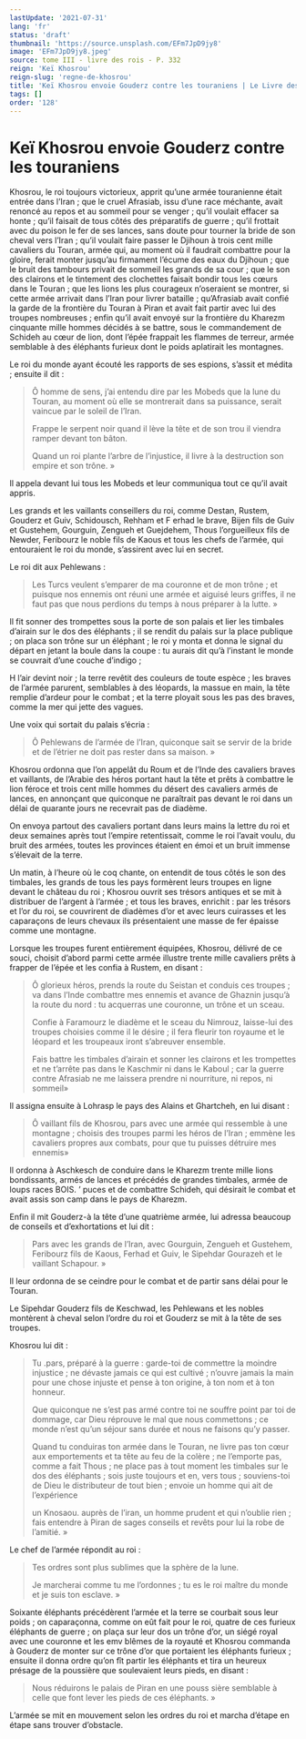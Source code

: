```yaml
---
lastUpdate: '2021-07-31'
lang: 'fr'
status: 'draft'
thumbnail: 'https://source.unsplash.com/EFm7JpD9jy8'
image: 'EFm7JpD9jy8.jpeg'
source: tome III - livre des rois - P. 332
reign: 'Keï Khosrou'
reign-slug: 'regne-de-khosrou'
title: 'Keï Khosrou envoie Gouderz contre les touraniens | Le Livre des Rois | Shâhnâmeh'
tags: []
order: '128'
---
```


<!-- LTeX: language=fr -->

# Keï Khosrou envoie Gouderz contre les touraniens

Khosrou, le roi toujours victorieux, apprit qu’une armée touranienne était entrée dans l’Iran ; que le cruel Afrasiab, issu d’une race méchante, avait renoncé au repos et au sommeil pour se venger ; qu’il voulait effacer sa honte ; qu’il faisait de tous côtés des préparatifs de guerre ; qu’il frottait avec du poison le fer de ses lances, sans doute pour tourner la bride de son cheval vers l’Iran ; qu’il voulait faire passer le Djihoun à trois cent mille cavaliers du Touran, armée qui, au moment où il faudrait combattre pour la gloire, ferait monter jusqu’au firmament l’écume des eaux du Djihoun ; que le bruit des tambours privait de sommeil les grands de sa cour ; que le son des clairons et le tintement des clochettes faisait bondir tous les cœurs dans le Touran ; que les lions les plus courageux n’oseraient se montrer, si cette armée arrivait dans l’Iran pour livrer bataille ; qu’Afrasiab avait confié la garde de la frontière du Touran à Piran et avait fait partir avec lui des troupes nombreuses ; enfin qu’il avait envoyé sur la frontière du Kharezm cinquante mille hommes décidés à se battre, sous le commandement de Schideh au cœur de lion, dont l’épée frappait les flammes de terreur, armée semblable à des éléphants furieux dont le poids aplatirait les montagnes.

Le roi du monde ayant écouté les rapports de ses espions, s’assit et médita ; ensuite il dit :

> Ô homme de sens, j’ai entendu dire par les Mobeds que la lune du Touran, au moment où elle se montrerait dans sa puissance, serait vaincue par le soleil de l’Iran.
>
> Frappe le serpent noir quand il lève la tête et de son trou il viendra ramper devant ton bâton.
>
> Quand un roi plante l’arbre de l’injustice, il livre à la destruction son empire et son trône. »

Il appela devant lui tous les Mobeds et leur communiqua tout ce qu’il avait appris.

Les grands et les vaillants conseillers du roi, comme Destan, Rustem, Gouderz et Guiv, Schidousch, Rehham et F erhad le brave, Bijen fils de Guiv et Gustehem, Gourguin, Zengueh et Guejdehem, Thous l’orgueilleux fils de Newder, Feribourz le noble fils de Kaous et tous les chefs de l’armée, qui entouraient le roi du monde, s’assirent avec lui en secret.

Le roi dit aux Pehlewans :

> Les Turcs veulent s’emparer de ma couronne et de mon trône ; et puisque nos ennemis ont réuni une armée et aiguisé leurs griffes, il ne faut pas que nous perdions du temps à nous préparer à la lutte. »

Il fit sonner des trompettes sous la porte de son palais et lier les timbales d’airain sur le dos des éléphants ; il se rendit du palais sur la place publique ; on placa son trône sur un éléphant ; le roi y monta et donna le signal du départ en jetant la boule dans la coupe : tu aurais dit qu’à l’instant le monde se couvrait d’une couche d’indigo ;

H l’air devint noir ; la terre revêtit des couleurs de toute espèce ; les braves de l’armée parurent, semblables à des léopards, la massue en main, la tête remplie d’ardeur pour le combat ; et la terre ployait sous les pas des braves, comme la mer qui jette des vagues.

Une voix qui sortait du palais s’écria :

> Ô Pehlewans de l’armée de l’Iran, quiconque sait se servir de la bride et de l’étrier ne doit pas rester dans sa maison. »

Khosrou ordonna que l’on appelât du Roum et de l’Inde des cavaliers braves et vaillants, de l’Arabie des héros portant haut la tête et prêts à combattre le lion féroce et trois cent mille hommes du désert des cavaliers armés de lances, en annonçant que quiconque ne paraîtrait pas devant le roi dans un délai de quarante jours ne recevrait pas de diadème.

On envoya partout des cavaliers portant dans leurs mains la lettre du roi et deux semaines après tout l’empire retentissait, comme le roi l’avait voulu, du bruit des armées, toutes les provinces étaient en émoi et un bruit immense s’élevait de la terre.

Un matin, à l’heure où le coq chante, on entendit de tous côtés le son des timbales, les grands de tous les pays formèrent leurs troupes en ligne devant le château du roi ; Khosrou ouvrit ses trésors antiques et se mit à distribuer de l’argent à l’armée ; et tous les braves, enrichit : par les trésors et l’or du roi, se couvrirent de diadèmes d’or et avec leurs cuirasses et les caparaçons de leurs chevaux ils présentaient une masse de fer épaisse comme une montagne.

Lorsque les troupes furent entièrement équipées, Khosrou, délivré de ce souci, choisit d’abord parmi cette armée illustre trente mille cavaliers prêts à frapper de l’épée et les confia à Rustem, en disant :

> Ô glorieux héros, prends la route du Seistan et conduis ces troupes ; va dans l’Inde combattre mes ennemis et avance de Ghaznin jusqu’à la route du nord : tu acquerras une couronne, un trône et un sceau.
>
> Confie à Faramourz le diadème et le sceau du Nimrouz, laisse-lui des troupes choisies comme il le désire ; il fera fleurir ton royaume et le léopard et les troupeaux iront s’abreuver ensemble.
>
> Fais battre les timbales d’airain et sonner les clairons et les trompettes et ne t’arrête pas dans le Kaschmir ni dans le Kaboul ; car la guerre contre Afrasiab ne me laissera prendre ni nourriture, ni repos, ni sommeil»

Il assigna ensuite à Lohrasp le pays des Alains et Ghartcheh, en lui disant :

> Ô vaillant fils de Khosrou, pars avec une armée qui ressemble à une montagne ; choisis des troupes parmi les héros de l’Iran ; emmène les cavaliers propres aux combats, pour que tu puisses détruire mes ennemis»

Il ordonna à Aschkesch de conduire dans le Kharezm trente mille lions bondissants, armés de lances et précédés de grandes timbales, armée de loups races BOIS. ’
puces et de combattre Schideh, qui désirait le combat et avait assis son camp dans le pays de Kharezm.

Enfin il mit Gouderz-à la tête d’une quatrième armée, lui adressa beaucoup de conseils et d’exhortations et lui dit :

> Pars avec les grands de l’Iran,
> avec Gourguin, Zengueh et Gustehem, Feribourz fils de Kaous, Ferhad et Guiv, le Sipehdar Gourazeh et le vaillant Schapour. »

Il leur ordonna de se ceindre pour le combat et de partir sans délai pour le Touran.

Le Sipehdar Gouderz fils de Keschwad, les Pehlewans et les nobles montèrent à cheval selon l’ordre du roi et Gouderz se mit à la tête de ses troupes.

Khosrou lui dit :

> Tu .pars, préparé à la guerre : garde-toi de commettre la moindre injustice ; ne dévaste jamais ce qui est cultivé ; n’ouvre jamais la main pour une chose injuste et pense à ton origine, à ton nom et à ton honneur.
>
> Que quiconque ne s’est pas armé contre toi ne souffre point par toi de dommage, car Dieu réprouve le mal que nous commettons ; ce monde n’est qu’un séjour sans durée et nous ne faisons qu’y passer.
>
> Quand tu conduiras ton armée dans le Touran, ne livre pas ton cœur aux emportements et ta tête au feu de la colère ; ne l’emporte pas, comme a fait Thous ; ne place pas à tout moment les timbales sur le dos des éléphants ; sois juste toujours et en, vers tous ; souviens-toi de Dieu le distributeur de tout bien ; envoie un homme qui ait de l’expérience
>
> un Knosaou. auprès de l’iran, un homme prudent et qui n’oublie rien ; fais entendre à Piran de sages conseils et revêts pour lui la robe de l’amitié. »

Le chef de l’armée répondit au roi :

> Tes ordres sont plus sublimes que la sphère de la lune.
>
> Je marcherai comme tu me l’ordonnes ; tu es le roi maître du monde et je suis ton esclave. »

Soixante éléphants précédèrent l’armée et la terre se courbait sous leur poids ; on caparaçonna, comme on eût fait pour le roi, quatre de ces furieux éléphants de guerre ; on plaça sur leur dos un trône d’or, un siégé royal avec une couronne et les emv blêmes de la royauté et Khosrou commanda à Gouderz de monter sur ce trône d’or que portaient les éléphants furieux ; ensuite il donna ordre qu’on fît partir les éléphants et tira un heureux présage de la poussière que soulevaient leurs pieds, en disant :

> Nous réduirons le palais de Piran en une pouss sière semblable à celle que font lever les pieds de ces éléphants. »

L’armée se mit en mouvement selon les ordres du roi et marcha d’étape en étape sans trouver d’obstacle.
